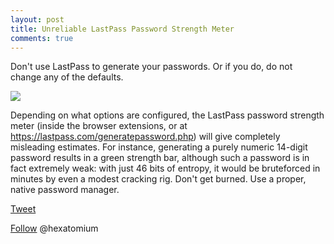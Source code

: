 ```yaml
---
layout: post
title: Unreliable LastPass Password Strength Meter 
comments: true
---
```

 
 Don't use LastPass to generate your passwords. Or if you do, do not change any of the defaults.
 
 <img src=http://trustprobe.com/images/lpgen.png>
 
 Depending on what options are configured, the LastPass password strength meter (inside the browser extensions, or at https://lastpass.com/generatepassword.php) will give completely misleading estimates. For instance, generating a purely numeric 14-digit password results in a green strength bar, although such a password is in fact extremely weak: with just 46 bits of entropy, it would be bruteforced in minutes by even a modest cracking rig. 
 Don't get burned. Use a proper, native password manager.
 

<a href="http://twitter.com/share" class="twitter-share-button" 
data-url="http://hexatomium.github.io//2016/09/05/lastpass-password-meter-broken/" data-text="Unreliable LastPass Password Strength Meter"  data-count="horizontal">Tweet</a>
<script type="text/javascript" src="http://platform.twitter.com/widgets.js"></script>

<A href=https://twitter.com/hexatomium>Follow</A> @hexatomium
   
